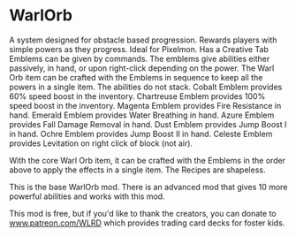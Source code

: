 # WarlOrb
A system designed for obstacle based progression. Rewards players with simple powers as they progress. Ideal for Pixelmon.
Has a Creative Tab
Emblems can be given by commands. The emblems give abilities either passively, in hand, or upon right-click depending on the power.
The Warl Orb item can be crafted with the Emblems in sequence to keep all the powers in a single item. The abilities do not stack.
Cobalt Emblem provides 60% speed boost in the inventory.
Chartreuse Emblem provides 100% speed boost in the inventory.
Magenta Emblem provides Fire Resistance in hand.
Emerald Emblem provides Water Breathing in hand.
Azure Emblem provides Fall Damage Removal in hand.
Dust Emblem provides Jump Boost I in hand.
Ochre Emblem provides Jump Boost II in hand.
Celeste Emblem provides Levitation on right click of block (not air).

With the core Warl Orb item, it can be crafted with the Emblems in the order above to apply the effects in a single item.
The Recipes are shapeless.

This is the base WarlOrb mod. There is an advanced mod that gives 10 more powerful abilities and works with this mod.

This mod is free, but if you'd like to thank the creators, you can donate to www.patreon.com/WLRD which provides trading card decks for foster kids.
